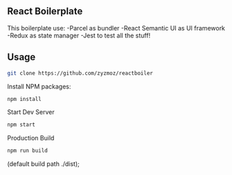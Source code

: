 ## React Boilerplate

This boilerplate use: 
-Parcel as bundler 
-React Semantic UI as UI framework 
-Redux as state manager
-Jest to test all the stuff!

## Usage

```bash
git clone https://github.com/zyzmoz/reactboiler
```

Install NPM packages:
```bash
npm install
```

Start Dev Server
```bash
npm start
```

Production Build 
```bash
npm run build
```
(default build path ./dist);